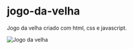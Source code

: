 # jogo-da-velha

Jogo da velha criado com html, css e javascript.

![Jogo da velha](https://user-images.githubusercontent.com/92927449/171231911-34865898-ff41-4c3c-972f-9fc855c575c6.PNG)

